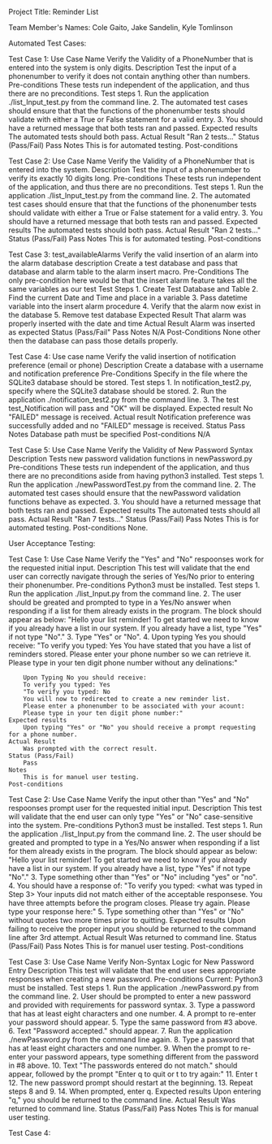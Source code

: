 Project Title: Reminder List

Team Member's Names:
Cole Gaito, Jake Sandelin, Kyle Tomlinson




Automated Test Cases:

Test Case 1:
	Use Case Name
		Verify the Validity of a PhoneNumber that is entered into the system is only digits.
	Description
		Test the input of a phonenumber to verify it does not contain anything other than numbers.
	Pre-conditions
		These tests run independent of the application, and thus there are no preconditions.
	Test steps
		1. Run the application ./list_Input_test.py from the command line.
		2. The automated test cases should ensure that that the functions of the phonenumber tests should validate with either a True or False statement for a valid entry.
		3. You should have a returned message that both tests ran and passed.
	Expected results
		The automated tests should both pass.
	Actual Result
		"Ran 2 tests..."
	Status (Pass/Fail)
		Pass
	Notes
		This is for automated testing.
	Post-conditions

Test Case 2:
	Use Case Name
		Verify the Validity of a PhoneNumber that is entered into the system.
	Description
		Test the input of a phonenumber to verify its exactly 10 digits long.
	Pre-conditions
		These tests run independent of the application, and thus there are no preconditions.
	Test steps
		1. Run the application ./list_Input_test.py from the command line.
		2. The automated test cases should ensure that that the functions of the phonenumber tests should validate with either a True or False statement for a valid entry.
		3. You should have a returned message that both tests ran and passed.
	Expected results
		The automated tests should both pass.
	Actual Result
		"Ran 2 tests..."
	Status (Pass/Fail)
		Pass
	Notes
		This is for automated testing.
	Post-conditions

Test Case 3:
	test_availableAlarms
		Verify the valid insertion of an alarm into the alarm database
	description
		Create a test database and pass that database and alarm table to the alarm insert macro.
	Pre-Conditions
		The only pre-condition here would be that the insert alarm feature takes all the same variables as our test
	Test Steps
		1. Create Test Database and Table
		2. Find the current Date and Time and place in a variable
		3. Pass datetime variable into the insert alarm procedure
		4. Verify that the alarm now exist in the database
		5. Remove test database
	Expected Result
		That alarm was properly inserted with the date and time
	Actual Result
		Alarm was inserted as expected
	Status (Pass/Fail"
		Pass
	Notes
		N/A
	Post-Conditions
		None other then the database can pass those details properly.

Test Case 4:
	Use case name
		Verify the valid insertion of notification preference (email or phone)
	Description
		Create a database with a username and notification preference
	Pre-Conditions
		Specify in the file where the SQLite3 database should be stored.
	Test steps
		1. In notification_test2.py, specify where the SQLite3 database should be stored.
		2. Run the application ./notification_test2.py from the command line.
		3. The test test_Notification will pass and "OK" will be displayed.
	Expected result
		No "FAILED" message is received.
	Actual result
		Notification preference was successfully added and no "FAILED" message is received.
	Status
		Pass
	Notes
		Database path must be specified
	Post-conditions
		N/A

Test Case 5:
	Use Case Name
		Verify the Validity of New Password Syntax
	Description
		Tests new password validation functions in newPassword.py
	Pre-conditions
		These tests run independent of the application, and thus there are no preconditions aside from having python3 installed.
	Test steps
		1. Run the application ./newPasswordTest.py from the command line.
		2. The automated test cases should ensure that the newPassword validation functions behave as expected.
		3. You should have a returned message that both tests ran and passed.
	Expected results
		The automated tests should all pass.
	Actual Result
		"Ran 7 tests..."
	Status (Pass/Fail)
		Pass
	Notes
		This is for automated testing.
	Post-conditions
        None.

User Acceptance Testing:

Test Case 1:
	Use Case Name
		Verify the "Yes" and "No" respoonses work for the requested initial input.
	Description
		This test will validate that the end user can correctly navigate through the series of Yes/No prior to entering their phonenumber.
	Pre-conditions
		Python3 must be installed.
	Test steps
		1. Run the application ./list_Input.py from the command line.
		2. The user should be greated and prompted to type in a Yes/No answer when responding if a list for them already exists in the program.  The block should appear as below:
		"Hello your list reminder!
		To get started we need to know if you already have a list in our system.
		If you already have a list, type "Yes" if not type "No"."
		3. Type "Yes" or "No".
		4. 
		Upon typing Yes you should receive:
		"To verify you typed: Yes
		You have stated that you have a list of reminders stored. 
		Please enter your phone number so we can retrieve it.
		Please type in your ten digit phone number without any delinations:"

		Upon Typing No you should receive:
		To verify you typed: Yes
		"To verify you typed: No
		You will now to redirected to create a new reminder list.  
		Please enter a phonenumber to be associated with your acount:
		Please type in your ten digit phone number:" 
	Expected results
		Upon typing "Yes" or "No" you should receive a prompt requesting for a phone number.
	Actual Result
		Was prompted with the correct result.
	Status (Pass/Fail)
		Pass
	Notes
		This is for manuel user testing.
	Post-conditions

Test Case 2:
	Use Case Name
		Verify the input other than "Yes" and "No" respoonses prompt user for the requested initial input.
	Description
		This test will validate that the end user can only type "Yes" or "No" case-sensitive into the system.
	Pre-conditions
		Python3 must be installed.
	Test steps
		1. Run the application ./list_Input.py from the command line.
		2. The user should be greated and prompted to type in a Yes/No answer when responding if a list for them already exists in the program.  The block should appear as below:
		"Hello your list reminder!
		To get started we need to know if you already have a list in our system.
		If you already have a list, type "Yes" if not type "No"."
		3. Type something other than "Yes" or "No" including "yes" or "no".
		4. You should have a response of:
		"To verify you typed: <what was typed in Step 3>
		Your inputs did not match either of the acceptable responsese.  You have three attempts before the program closes.  Please try again.
		Please type your response here:"
		5. Type something other than "Yes" or "No" without quotes two more times prior to quitting.
	Expected results
		Upon failing to receive the proper input you should be returned to the command line after 3rd attempt.
	Actual Result
		Was returned to command line.
	Status (Pass/Fail)
		Pass
	Notes
		This is for manuel user testing.
	Post-conditions

Test Case 3:
	Use Case Name
		Verify Non-Syntax Logic for New Password Entry
	Description
		This test will validate that the end user sees appropriate responses when creating a new password.
	Pre-conditions
		Current: Python3 must be installed.
	Test steps
		1. Run the application ./newPassword.py from the command line.
		2. User should be prompted to enter a new password and provided with requirements for password syntax.
		3. Type a password that has at least eight characters and one number.
		4. A prompt to re-enter your password should appear.
        5. Type the same password from #3 above.
		6. Text "Password accepted." should appear.
        7. Run the application ./newPassword.py from the command line again.
		8. Type a password that has at least eight characters and one number.
		9. When the prompt to re-enter your password appears, type something different from the password in #8 above.
        10. Text "The passwords entered do not match." should appear, followed by the prompt "Enter q to quit or t to try again:"
        11. Enter t
        12. The new password prompt should restart at the beginning.
        13. Repeat steps 8 and 9.
        14. When prompted, enter q.
	Expected results
		Upon entering "q," you should be returned to the command line.
	Actual Result
		Was returned to command line.
	Status (Pass/Fail)
		Pass
	Notes
		This is for manual user testing.

Test Case 4:

